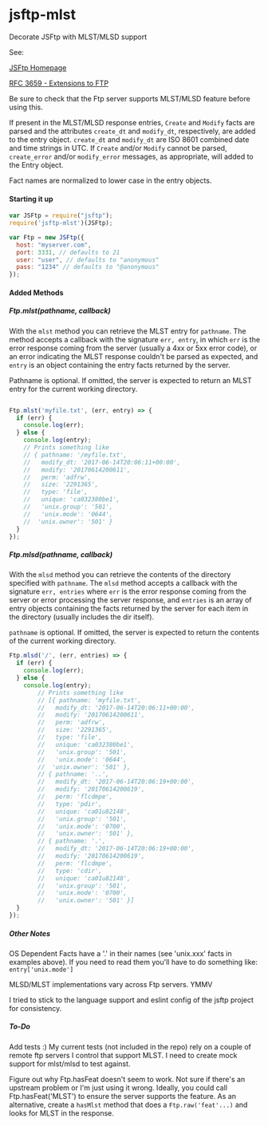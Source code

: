 # jsftp-mlst
Decorate JSFtp with MLST/MLSD support

See:

[JSFtp Homepage](https://github.com/sergi/jsftp "JSFtp Homepage")

[RFC 3659 - Extensions to FTP](https://tools.ietf.org/html/rfc3659#page-23 "rfc3659")

Be sure to check that the Ftp server supports MLST/MLSD feature before using this.

If present in the MLST/MLSD response entries, `Create` and `Modify` facts are
parsed and the attributes `create_dt` and `modify_dt`, respectively,
are added to the entry object.
`create_dt` and `modify_dt` are ISO 8601 combined date and time strings in UTC.
If `Create` and/or `Modify` cannot be parsed, `create_error` and/or `modify_error`
 messages, as appropriate, will added to the Entry object. 

Fact names are normalized to lower case in the entry objects.

#### Starting it up

```javascript
var JSFtp = require("jsftp");
require('jsftp-mlst')(JSFtp);

var Ftp = new JSFtp({
  host: "myserver.com",
  port: 3331, // defaults to 21
  user: "user", // defaults to "anonymous"
  pass: "1234" // defaults to "@anonymous"
});
```

#### Added Methods

##### Ftp.mlst(pathname, callback)

With the `mlst` method you can retrieve the MLST entry for `pathname`. The method
accepts a callback with the signature `err, entry`, in which `err` is the error
response coming from the server (usually a 4xx or 5xx error code), or an error
indicating the MLST response couldn't be parsed as expected, and `entry`
is an object containing the entry facts returned by the server.

Pathname is optional. If omitted, the server is expected to return
an MLST entry for the current working directory.

```javascript

Ftp.mlst('myfile.txt', (err, entry) => {
  if (err) {
    console.log(err);
  } else {
    console.log(entry);
    // Prints something like
    // { pathname: '/myfile.txt',
    //   modify_dt: '2017-06-14T20:06:11+00:00',
    //   modify: '20170614200611',
    //   perm: 'adfrw',
    //   size: '2291365',
    //   type: 'file',
    //   unique: 'ca032380be1',
    //   'unix.group': '501',
    //   'unix.mode': '0644',
    //  'unix.owner': '501' }
  }
});
```

##### Ftp.mlsd(pathname, callback)

With the `mlsd` method you can retrieve the contents of the 
directory specified with `pathname`. The `mlsd` method accepts a callback with the signature `err, entries`
where `err` is the error response coming from the server or 
error processing the server response, and `entries` is an 
array of entry objects containing the facts returned by the server
for each item in the directory (usually includes the dir itself).

`pathname` is optional. If omitted, the server is expected to return the contents of the current working directory.

```javascript
Ftp.mlsd('/', (err, entries) => {
  if (err) {
    console.log(err);
  } else {
    console.log(entry);
        // Prints something like
        // [{ pathname: 'myfile.txt',
        //   modify_dt: '2017-06-14T20:06:11+00:00',
        //   modify: '20170614200611',
        //   perm: 'adfrw',
        //   size: '2291365',
        //   type: 'file',
        //   unique: 'ca032380be1',
        //   'unix.group': '501',
        //   'unix.mode': '0644',
        //  'unix.owner': '501' },
        // { pathname: '..',
        //   modify_dt: '2017-06-14T20:06:19+00:00',
        //   modify: '20170614200619',
        //   perm: 'flcdmpe',
        //   type: 'pdir',
        //   unique: 'ca01u82148',
        //   'unix.group': '501',
        //   'unix.mode': '0700',
        //   'unix.owner': '501' },
        // { pathname: '.',
        //   modify_dt: '2017-06-14T20:06:19+00:00',
        //   modify: '20170614200619',
        //   perm: 'flcdmpe',
        //   type: 'cdir',
        //   unique: 'ca01u82148',
        //   'unix.group': '501',
        //   'unix.mode': '0700',
        //   'unix.owner': '501' }]
  }
});
```

##### Other Notes

OS Dependent Facts have a '.' in their names (see 'unix.xxx' facts in examples above).
If you need to read them you'll have to do something like:
`entry['unix.mode']`

MLSD/MLST implementations vary across Ftp servers. YMMV

I tried to stick to the language support and eslint config of the
jsftp project for consistency.

##### To-Do

Add tests :) My current tests (not included in the repo) rely
on a couple of remote ftp servers I control that support MLST. I need to
create mock support for mlst/mlsd to test against.

Figure out why Ftp.hasFeat doesn't seem to work. Not sure if there's
an upstream problem or I'm just using it wrong. Ideally, you could
call Ftp.hasFeat('MLST') to ensure the server supports the feature.
As an alternative, create a `hasMlst` method that does a `Ftp.raw('feat'...)`
and looks for MLST in the response.
